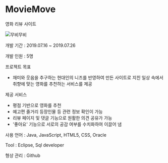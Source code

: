 # MovieMove
영화 리뷰 사이트

![무비무비](https://user-images.githubusercontent.com/52490515/126127610-66aa8307-8a46-4572-a349-73e99bb4529e.PNG)

개발 기간 : 2019.07.16 ~ 2019.07.26

개발 인원 : 5명

프로젝트 목표
- 재미와 웃음을 추구하는 현대인의 니즈를 반영하여 만든 사이트로 지친 일상 속에서 취향에 맞는 영화를 추천하는 서비스를 제공

제공 서비스
- 평점 기반으로 영화를 추천
- 예고편 줄거리 등장인물 등 관련 정보 확인이 가능
- 리뷰 페이지 및 댓글 기능으로 원활한 의견 공유가 가능
- '좋아요' 기능으로 서로의 공감 여부를 수치화하여 이끌어 냄

사용 언어 : Java, JavaScript, HTML5, CSS, Oracle

Tool : Eclipse, Sql developer

형상 관리 : Github

